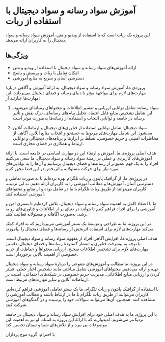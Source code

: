 
# آموزش سواد رسانه و سواد دیجیتال با استفاده از ربات

این پروژه یک ربات است که با استفاده از ویدیو و متن، آموزش سواد رسانه و سواد دیجیتال را به کاربران ارائه می‌دهد.

## ویژگی‌ها

- ارائه آموزش‌های سواد رسانه و سواد دیجیتال با استفاده از ویدیو و متن
- امکان تعامل با ربات و پرسش و پاسخ
- دسترسی آسان و سریع به منابع آموزشی

پروژه‌ی ما، آموزش سواد رسانه و سواد دیجیتال، به ارائهٔ آموزش و آگاهی دربارهٔ مهارت‌های لازم برای مواجههٔ مؤثر با دنیای رسانه و فضای دیجیتال می‌پردازد. این مهارت‌ها عبارتند از:

1. سواد رسانه: شامل توانایی ارزیابی و تفسیر اطلاعات و محتواهای رسانه‌ای می‌شود. این شامل تشخیص منابع قابل اعتماد، تحلیل پیام‌های رسانه‌ای، درک نقش و تأثیر رسانه در جامعه و توانایی انتخاب و استفاده از رسانه‌ها به‌صورت موثر است.

2. سواد دیجیتال: شامل توانایی استفاده از فناوری‌های دیجیتال و ارتباطات آنلاین می‌شود. این شامل مهارت‌های مربوط به جستجو و انتخاب منابع آنلاین، آگاهی از مخاطرات امنیتی و حریم خصوصی، تسلط بر ابزارها و برنامه‌های دیجیتالی و توانایی ارتباط و همکاری در فضای مجازی است.

هدف اصلی پروژه‌ی ما، آموزش و ارتقاء این دو مهارت اساسی در جامعه است. با ارائهٔ آموزش‌های کاربردی و عملی در زمینهٔ سواد رسانه و سواد دیجیتال، ما سعی می‌کنیم افراد را به یک فهم عمیق‌تر از رسانه‌ها و فضای دیجیتال برسانیم و آن‌ها را به توانایی‌های مورد نیاز برای حرکت مسئولانه و اثربخش در این فضا مجهز کنیم.

در پروژه‌ی ما، از گرافیک پایتون و ربات تلگرام بهره برده‌ایم تا به صورت تعاملی و دسترسی آسان، آموزش‌ها و مطالب آموزشی را به کاربران ارائه دهیم. به این ترتیب، کاربران می‌توانند از طریق ربات تلگرام با ما در تعامل بوده و از منابع و محتواهای آموزشی استفاده کنند.

ما با اعتقاد کامل به اهمیت سواد رسانه و سواد دیجیتال، تلاش کرده‌ایم تا بستری امن و آموزشی را برای افراد فراهم کنیم تا بتوانند در دنیای پر از اطلاعات و فناوری‌های رو به رشد، به‌صورت آگاهانه و مسئولانه فعالیت کنند.

در این پروژه، ما به طراحی و توسعهٔ یک بستر آموزشی می‌پردازیم که به افراد کمک می‌کند مهارت‌های لازم برای استفاده اثربخش از رسانه‌ها و فضای دیجیتال را بیاموزند.

هدف اصلی پروژه ما، افزایش آگاهی افراد از مفهوم سواد رسانه و سواد دیجیتال است. با توجه به پیشرفت فناوری و انتشار گستردهٔ رسانه‌ها و فضای دیجیتال، داشتن مهارت‌های لازم برای تشخیص اطلاعات صحیح، ارزیابی محتواها و حفاظت از حریم خصوصی از اهمیت بالایی برخوردار است.

در این پروژه، ما مطالب و آموزش‌های متنوعی را دربارهٔ سواد رسانه و سواد دیجیتال تهیه و ارائه می‌دهیم. محتواهای آموزشی شامل مباحثی مانند تشخیص اخبار جعلی، فیلتر کردن و ارزیابی منابع اطلاعاتی، مدیریت حریم خصوصی در شبکه‌های اجتماعی، امنیت در ارتباطات آنلاین و سایر مهارت‌های مرتبط است.

با استفاده از گرافیک پایتون و ربات تلگرام، ما یک بستر تعاملی آموزشی فراهم کرده‌ایم. کاربران می‌توانند از طریق ربات تلگرام با ما در ارتباط باشند و مطالب آموزشی را مشاهده کنند. همچنین، آن‌ها می‌توانند سوالات خود را پرسیده و در گفتگوهای آموزشی شرکت کنند.

با این پروژه، ما به هدف اصلی خود برای افزایش سواد رسانه و سواد دیجیتال در جامعه نزدیک‌تر می‌شویم. امیدواریم که با ارائهٔ این پروژه به استاد، او نیز به اهمیت این موضوعات پی ببرد و از تلاش‌های شما و تیمتان تحسین کند.

با احترام،
گروه موج پردازان
